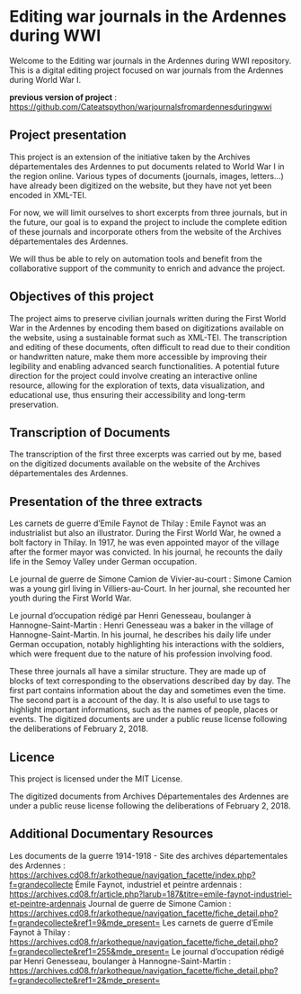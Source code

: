 # Editing war journals in the Ardennes during WWI
Welcome to the Editing war journals in the Ardennes during WWI repository. This is a digital editing project focused on war journals from the Ardennes during World War I.

__previous version of project__ : https://github.com/Cateatspython/warjournalsfromardennesduringwwi

## Project presentation

This project is an extension of the initiative taken by the Archives départementales des Ardennes to put documents related to World War I in the region online. Various types of documents (journals, images, letters...) have already been digitized on the website, but they have not yet been encoded in XML-TEI.

For now, we will limit ourselves to short excerpts from three journals, but in the future, our goal is to expand the project to include the complete edition of these journals and incorporate others from the website of the Archives départementales des Ardennes.

We will thus be able to rely on automation tools and benefit from the collaborative support of the community to enrich and advance the project.

## Objectives of this project

The project aims to preserve civilian journals written during the First World War in the Ardennes by encoding them based on digitizations available on the website, using a sustainable format such as XML-TEI.
The transcription and editing of these documents, often difficult to read due to their condition or handwritten nature, make them more accessible by improving their legibility and enabling advanced search functionalities.
A potential future direction for the project could involve creating an interactive online resource, allowing for the exploration of texts, data visualization, and educational use, thus ensuring their accessibility and long-term preservation.

## Transcription of Documents

The transcription of the first three excerpts was carried out by me, based on the digitized documents available on the website of the Archives départementales des Ardennes.

## Presentation of the three extracts

Les carnets de guerre d’Emile Faynot de Thilay : Emile Faynot was an industrialist but also an illustrator. During the First World War, he owned a bolt factory in Thilay. In 1917, he was even appointed mayor of the village after the former mayor was convicted. In his journal, he recounts the daily life in the Semoy Valley under German occupation.

Le journal de guerre de Simone Camion de Vivier-au-court : Simone Camion was a young girl living in Villiers-au-Court. In her journal, she recounted her youth during the First World War.

Le journal d’occupation rédigé par Henri Genesseau, boulanger à Hannogne-Saint-Martin : Henri Genesseau was a baker in the village of Hannogne-Saint-Martin. In his journal, he describes his daily life under German occupation, notably highlighting his interactions with the soldiers, which were frequent due to the nature of his profession involving food.

These three journals all have a similar structure. They are made up of blocks of text corresponding to the observations described day by day. The first part contains information about the day and sometimes even the time. The second part is a account of the day. It is also useful to use tags to highlight important informations, such as the names of people, places or events. The digitized documents are under a public reuse license following the deliberations of February 2, 2018.

## Licence

This project is licensed under the MIT License.

The digitized documents from Archives Départementales des Ardennes are under a public reuse license following the deliberations of February 2, 2018.

## Additional Documentary Resources

Les documents de la guerre 1914-1918 - Site des archives départementales des Ardennes : https://archives.cd08.fr/arkotheque/navigation_facette/index.php?f=grandecollecte
Émile Faynot, industriel et peintre ardennais : https://archives.cd08.fr/article.php?larub=187&titre=emile-faynot-industriel-et-peintre-ardennais
Journal de guerre de Simone Camion : https://archives.cd08.fr/arkotheque/navigation_facette/fiche_detail.php?f=grandecollecte&ref1=9&mde_present=
Les carnets de guerre d’Emile Faynot à Thilay : https://archives.cd08.fr/arkotheque/navigation_facette/fiche_detail.php?f=grandecollecte&ref1=255&mde_present=
Le journal d’occupation rédigé par Henri Genesseau, boulanger à Hannogne-Saint-Martin : https://archives.cd08.fr/arkotheque/navigation_facette/fiche_detail.php?f=grandecollecte&ref1=2&mde_present=

